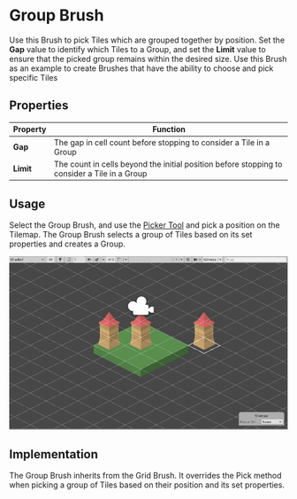 # Group Brush

Use this Brush to pick Tiles which are grouped together by position. Set the __Gap__ value to identify which Tiles to a Group, and set the __Limit__ value to ensure that the picked group remains within the desired size. Use this Brush as an example to create Brushes that have the ability to choose and pick specific Tiles 

## Properties

| Property  | Function                                                     |
| --------- | ------------------------------------------------------------ |
| __Gap__   | The gap in cell count before stopping to consider a Tile in a Group |
| __Limit__ | The count in cells beyond the initial position before stopping to consider a Tile in a Group |

## Usage

Select the Group Brush, and use the [Picker Tool](https://docs.unity3d.com/Manual/Tilemap-Painting.html#Picker) and pick a position on the Tilemap. The Group Brush selects a group of Tiles based on its set properties and creates a Group.

![Scene View with Group Brush](images/GroupBrush.png)

## Implementation

The Group Brush inherits from the Grid Brush. It overrides the Pick method when picking a group of Tiles based on their position and its set properties.